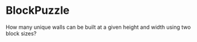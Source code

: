 # BlockPuzzle
How many unique walls can be built at a given height and width using two block sizes?
